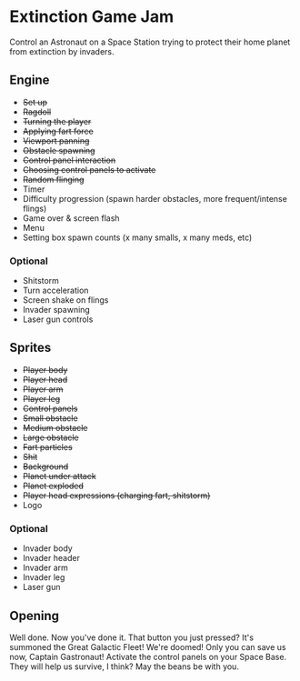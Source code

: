 # Extinction Game Jam

Control an Astronaut on a Space Station trying to protect their home planet from extinction by invaders.

## Engine

* ~~Set up~~
* ~~Ragdoll~~
* ~~Turning the player~~
* ~~Applying fart force~~
* ~~Viewport panning~~
* ~~Obstacle spawning~~
* ~~Control panel interaction~~
* ~~Choosing control panels to activate~~
* ~~Random flinging~~
* Timer
* Difficulty progression (spawn harder obstacles, more frequent/intense flings)
* Game over & screen flash
* Menu
* Setting box spawn counts (x many smalls, x many meds, etc)

### Optional

* Shitstorm
* Turn acceleration
* Screen shake on flings
* Invader spawning
* Laser gun controls

## Sprites

* ~~Player body~~
* ~~Player head~~
* ~~Player arm~~
* ~~Player leg~~
* ~~Control panels~~
* ~~Small obstacle~~
* ~~Medium obstacle~~
* ~~Large obstacle~~
* ~~Fart particles~~
* ~~Shit~~
* ~~Background~~
* ~~Planet under attack~~
* ~~Planet exploded~~
* ~~Player head expressions (charging fart, shitstorm)~~
* Logo

### Optional

* Invader body
* Invader header
* Invader arm
* Invader leg
* Laser gun

## Opening

Well done.
Now you've done it.
That button you just pressed?
It's summoned the Great Galactic Fleet!
We're doomed!
Only you can save us now, Captain Gastronaut!
Activate the control panels on your Space Base.
They will help us survive, I think?
May the beans be with you.
